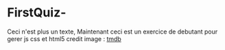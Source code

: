# FirstQuiz-

Ceci n'est plus un texte, 
Maintenant ceci est un exercice de debutant pour gerer js css et html5
credit image : [tmdb](https://www.themoviedb.org/?language=fr-FR)
